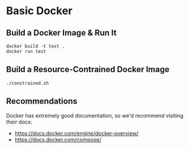 # Basic Docker

## Build a Docker Image & Run It
```
docker build -t test .
docker run test
```

## Build a Resource-Contrained Docker Image
```
./constrained.sh
```

## Recommendations
Docker has extremely good documentation, so we'd recommend visiting their docs:
- https://docs.docker.com/engine/docker-overview/
- https://docs.docker.com/compose/